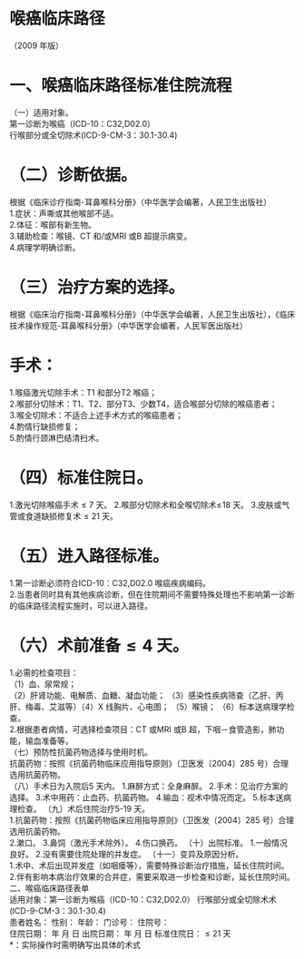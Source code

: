 # 喉癌临床路径  
（2009 年版）  
# 一、喉癌临床路径标准住院流程  
（一）适用对象。  
第一诊断为喉癌（ICD-10：C32,D02.0）  
行喉部分或全切除术(ICD-9-CM-3：30.1-30.4)  
# （二）诊断依据。  
根据《临床诊疗指南-耳鼻喉科分册》（中华医学会编著，人民卫生出版社）  
1.症状：声嘶或其他喉部不适。  
2.体征：喉部有新生物。  
3.辅助检查：喉镜、CT 和/或MRI 或B 超提示病变。  
4.病理学明确诊断。  
# （三）治疗方案的选择。  
根据《临床治疗指南-耳鼻喉科分册》（中华医学会编著，人民卫生出版社），《临床技术操作规范-耳鼻喉科分册》（中华医学会编著，人民军医出版社）  
# 手术：  
1.喉癌激光切除手术：T1 和部分T2 喉癌；  
2.喉部分切除术：T1、T2、部分T3、少数T4，适合喉部分切除的喉癌患者；  
3.喉全切除术：不适合上述手术方式的喉癌患者；  
4.酌情行缺损修复；  
5.酌情行颈淋巴结清扫术。  
# （四）标准住院日。  
1.激光切除喉癌手术${\leqslant}7$ 天。 2.喉部分切除术和全喉切除术$\leqslant\!18$ 天。 3.皮肤或气管或食道缺损修复术${\leqslant}21$ 天。  
# （五）进入路径标准。  
1.第一诊断必须符合ICD-10：C32,D02.0 喉癌疾病编码。  
2.当患者同时具有其他疾病诊断，但在住院期间不需要特殊处理也不影响第一诊断的临床路径流程实施时，可以进入路径。  
# （六）术前准备${\leqslant}4$ 天。  
1.必需的检查项目：  
（1）血、尿常规；  
（2）肝肾功能、电解质、血糖、凝血功能； （3）感染性疾病筛查（乙肝、丙肝、梅毒、艾滋等）（4）X 线胸片、心电图； （5）喉镜； （6）标本送病理学检查。  
2.根据患者病情，可选择检查项目：CT 或MRI 或B 超，下咽－食管造影，肺功能，输血准备等。  
（七）预防性抗菌药物选择与使用时机。  
抗菌药物：按照《抗菌药物临床应用指导原则》（卫医发〔2004〕285 号）合理选用抗菌药物。  
（八）手术日为入院后5 天内。 1.麻醉方式：全身麻醉。 2.手术：见治疗方案的选择。 3.术中用药：止血药、抗菌药物。 4.输血：视术中情况而定。 5.标本送病理检查。  （九）术后住院治疗5-19 天。  
1.抗菌药物：按照《抗菌药物临床应用指导原则》（卫医发〔2004〕285 号）合理选用抗菌药物。  
2.漱口。 3.鼻饲（激光手术除外）。 4.伤口换药。 （十）出院标准。 1.一般情况良好。 2.没有需要住院处理的并发症。 （十一）变异及原因分析。  
1.术中、术后出现并发症（如咽瘘等），需要特殊诊断治疗措施，延长住院时间。  
2.伴有影响本病治疗效果的合并症，需要采取进一步检查和诊断，延长住院时间。  
二、喉癌临床路径表单  
适用对象：第一诊断为喉癌（ICD-10：C32,D02.0） 行喉部分或全切除术术(ICD-9-CM-3：30.1-30.4)  
患者姓名：           性别：    年龄：    门诊号：       住院号：  
住院日期：   年  月  日 出院日期：   年  月   日  标准住院日：${\leqslant}21$ 天  
\*：实际操作时需明确写出具体的术式  